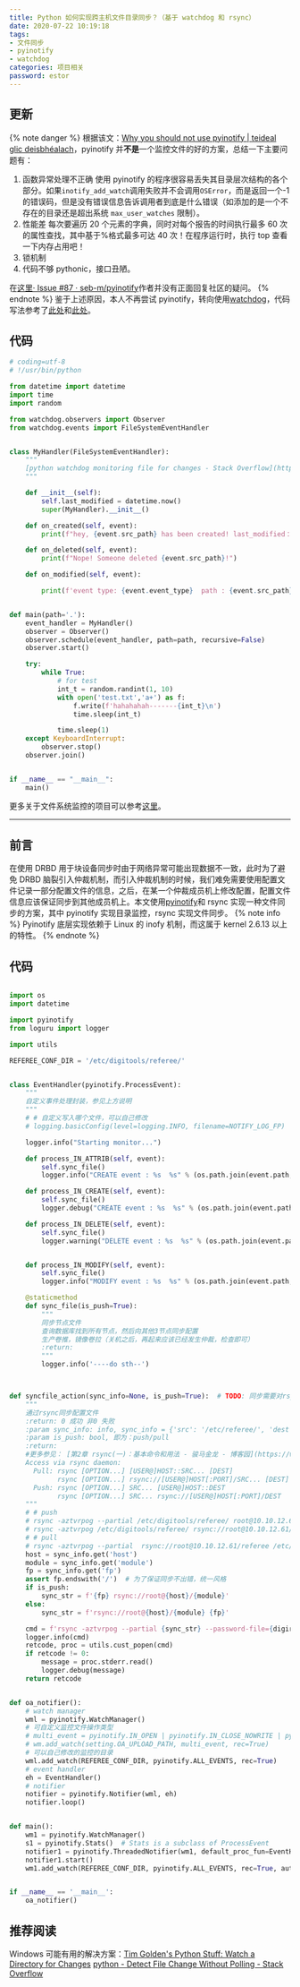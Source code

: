 ```yaml
---
title: Python 如何实现跨主机文件目录同步？（基于 watchdog 和 rsync）
date: 2020-07-22 10:19:18
tags:
- 文件同步
- pyinotify
- watchdog
categories: 项目相关
password: estor
---
```

## 更新
{% note danger %}
根据该文：[Why you should not use pyinotify | teideal glic deisbhéalach](http://www.serpentine.com/blog/2008/01/04/why-you-should-not-use-pyinotify/)，pyinotify 并**不是**一个监控文件的好的方案，总结一下主要问题有：
1. 函数异常处理不正确
使用 pyinotify 的程序很容易丢失其目录层次结构的各个部分。如果`inotify_add_watch`调用失败并不会调用`OSError`，而是返回一个-1 的错误码，但是没有错误信息告诉调用者到底是什么错误（如添加的是一个不存在的目录还是超出系统 `max_user_watches` 限制）。
2. 性能差
每次要遍历 20 个元素的字典，同时对每个报告的时间执行最多 60 次的属性查找，其中基于%格式最多可达 40 次！在程序运行时，执行 top 查看一下内存占用吧！
3. 锁机制
4. 代码不够 pythonic，接口丑陋。

在[这里· Issue #87 · seb-m/pyinotify](https://github.com/seb-m/pyinotify/issues/87)作者并没有正面回复社区的疑问。
{% endnote %}
鉴于上述原因，本人不再尝试 pyinotify，转向使用[watchdog](https://github.com/gorakhargosh/watchdog)，代码写法参考了[此处](https://stackoverflow.com/a/18599427)和[此处](http://thepythoncorner.com/dev/how-to-create-a-watchdog-in-python-to-look-for-filesystem-changes/)。
## 代码
```python
# coding=utf-8
# !/usr/bin/python

from datetime import datetime
import time
import random

from watchdog.observers import Observer
from watchdog.events import FileSystemEventHandler


class MyHandler(FileSystemEventHandler):
    """
    [python watchdog monitoring file for changes - Stack Overflow](https://stackoverflow.com/questions/18599339/python-watchdog-monitoring-file-for-changes/18599427#18599427)
    """

    def __init__(self):
        self.last_modified = datetime.now()
        super(MyHandler).__init__()

    def on_created(self, event):
        print(f"hey, {event.src_path} has been created! last_modified：{self.last_modified}")

    def on_deleted(self, event):
        print(f"Nope! Someone deleted {event.src_path}!")

    def on_modified(self, event):

        print(f'event type: {event.event_type}  path : {event.src_path},last_modified：{self.last_modified}')


def main(path='.'):
    event_handler = MyHandler()
    observer = Observer()
    observer.schedule(event_handler, path=path, recursive=False)
    observer.start()

    try:
        while True:
            # for test
            int_t = random.randint(1, 10)
            with open('test.txt','a+') as f:
                f.write(f'hahahahah-------{int_t}\n')
                time.sleep(int_t)

            time.sleep(1)
    except KeyboardInterrupt:
        observer.stop()
    observer.join()


if __name__ == "__main__":
    main()

```

更多关于文件系统监控的项目可以参考[这里](https://github.com/gorakhargosh/watchdog#why-watchdog)。

---

## 前言
在使用 DRBD 用于块设备同步时由于网络异常可能出现数据不一致，此时为了避免 DRBD 脑裂引入仲裁机制，而引入仲裁机制的时候，我们难免需要使用配置文件记录一部分配置文件的信息，之后，在某一个仲裁成员机上修改配置，配置文件信息应该保证同步到其他成员机上。本文使用[pyinotify](http://pythonic.zoomquiet.top/data/20081023114228/index.html)和 rsync 实现一种文件同步的方案，其中 pyinotify 实现目录监控，rsync 实现文件同步。
{% note info %}
Pyinotify 底层实现依赖于 Linux 的 inofy 机制，而这属于 kernel 2.6.13 以上的特性。
{% endnote %}

## 代码
```python

import os
import datetime

import pyinotify
from loguru import logger

import utils

REFEREE_CONF_DIR = '/etc/digitools/referee/'


class EventHandler(pyinotify.ProcessEvent):
    """
    自定义事件处理封装，参见上方说明
    """
    # # 自定义写入哪个文件，可以自己修改
    # logging.basicConfig(level=logging.INFO, filename=NOTIFY_LOG_FP)

    logger.info("Starting monitor...")

    def process_IN_ATTRIB(self, event):
        self.sync_file()
        logger.info("CREATE event : %s  %s" % (os.path.join(event.path, event.name), datetime.datetime.now()))

    def process_IN_CREATE(self, event):
        self.sync_file()
        logger.debug("CREATE event : %s  %s" % (os.path.join(event.path, event.name), datetime.datetime.now()))

    def process_IN_DELETE(self, event):
        self.sync_file()
        logger.warning("DELETE event : %s  %s" % (os.path.join(event.path, event.name), datetime.datetime.now()))


    def process_IN_MODIFY(self, event):
        self.sync_file()
        logger.info("MODIFY event : %s  %s" % (os.path.join(event.path, event.name), datetime.datetime.now()))

    @staticmethod
    def sync_file(is_push=True):
        """
        同步节点文件
        查询数据库找到所有节点，然后向其他3节点同步配置
        生产卷推，镜像卷拉（关机之后，再起来应该已经发生仲裁，检查即可）
        :return:
        """
        logger.info('----do sth--')



def syncfile_action(sync_info=None, is_push=True):  # TODO: 同步需要对rsync配置进行修改 ODSP\nas\digirsync.py
    """
    通过rsync同步配置文件
    :return: 0 成功 非0 失败
    :param sync_info: info, sync_info = {'src': '/etc/referee/', 'dest': '/etc/referee/'}
    :param is_push: bool, 即为：push/pull
    :return:
    #更多参见： [第2章 rsync(一)：基本命令和用法 - 骏马金龙 - 博客园](https://www.cnblogs.com/f-ck-need-u/p/7220009.html)
    Access via rsync daemon:
      Pull: rsync [OPTION...] [USER@]HOST::SRC... [DEST]
            rsync [OPTION...] rsync://[USER@]HOST[:PORT]/SRC... [DEST]
      Push: rsync [OPTION...] SRC... [USER@]HOST::DEST
            rsync [OPTION...] SRC... rsync://[USER@]HOST[:PORT]/DEST
    """
    # # push
    # rsync -aztvrpog --partial /etc/digitools/referee/ root@10.10.12.61::referee --password-file=/tmp/rsync_pw
    # rsync -aztvrpog /etc/digitools/referee/ rsync://root@10.10.12.61/referee --password-file=/tmp/rsync_pw
    # # pull
    # rsync -aztvrpog --partial  rsync://root@10.10.12.61/referee /etc/digitools/referee/ --password-file=/tmp/rsync_pw
    host = sync_info.get('host')
    module = sync_info.get('module')
    fp = sync_info.get('fp')
    assert fp.endswith('/')  # 为了保证同步不出错，统一风格
    if is_push:
        sync_str = f'{fp} rsync://root@{host}/{module}'
    else:
        sync_str = f'rsync://root@{host}/{module} {fp}'

    cmd = f'rsync -aztvrpog --partial {sync_str} --password-file={digirefer.REFEREE_SYNC_PW_FP}'
    logger.info(cmd)
    retcode, proc = utils.cust_popen(cmd)
    if retcode != 0:
        message = proc.stderr.read()
        logger.debug(message)
    return retcode


def oa_notifier():
    # watch manager
    wml = pyinotify.WatchManager()
    # 可自定义监控文件操作类型
    # multi_event = pyinotify.IN_OPEN | pyinotify.IN_CLOSE_NOWRITE | pyinotify.IN_MODIFY | pyinotify.IN_DELETE | pyinotify.IN_CREATE | pyinotify.IN_ATTRIB
    # wm.add_watch(setting.OA_UPLOAD_PATH, multi_event, rec=True)
    # 可以自己修改的监控的目录
    wml.add_watch(REFEREE_CONF_DIR, pyinotify.ALL_EVENTS, rec=True)
    # event handler
    eh = EventHandler()
    # notifier
    notifier = pyinotify.Notifier(wml, eh)
    notifier.loop()


def main():
    wm1 = pyinotify.WatchManager()
    s1 = pyinotify.Stats()  # Stats is a subclass of ProcessEvent
    notifier1 = pyinotify.ThreadedNotifier(wm1, default_proc_fun=EventHandler(s1))
    notifier1.start()
    wm1.add_watch(REFEREE_CONF_DIR, pyinotify.ALL_EVENTS, rec=True, auto_add=True)


if __name__ == '__main__':
    oa_notifier()
```
## 推荐阅读
Windows 可能有用的解决方案：[Tim Golden's Python Stuff: Watch a Directory for Changes](http://timgolden.me.uk/python/win32_how_do_i/watch_directory_for_changes.html)
[python - Detect File Change Without Polling - Stack Overflow](https://stackoverflow.com/questions/5738442/detect-file-change-without-polling)